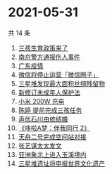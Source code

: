 # 2021-05-31

共 14 条

<!-- BEGIN -->
<!-- 最后更新时间 Mon May 31 2021 23:21:40 GMT+0800 (China Standard Time) -->

1. [三孩生育政策来了](https://www.zhihu.com/search?q=三孩政策)
2. [南京警方通报伤人事件](https://www.zhihu.com/search?q=南京新街口)
3. [广东疫情](https://www.zhihu.com/search?q=广东疫情)
4. [微信将停止运营「微信圈子」](https://www.zhihu.com/search?q=微信圈子)
5. [三星堆发现最大面积丝绸残留物](https://www.zhihu.com/search?q=三星堆)
6. [新修订未成年人保护法](https://www.zhihu.com/search?q=未成年人保护法)
7. [小米 200W 充电](https://www.zhihu.com/search?q=小米电池)
8. [陈婷 提前完成三孩任务](https://www.zhihu.com/search?q=张艺谋太太)
9. [声优石川由依结婚](https://www.zhihu.com/search?q=日本声优)
10. [《哆啦A梦：伴我同行 2》](https://www.zhihu.com/search?q=哆啦A梦：伴我同行2)
11. [天舟二号完成空间站对接](https://www.zhihu.com/search?q=天舟二号)
12. [张艺谋太太发文](https://www.zhihu.com/search?q=张艺谋太太)
13. [亚洲象北上进入玉溪境内](https://www.zhihu.com/search?q=亚洲象)
14. [三星堆遗址将申报世界文化遗产](https://www.zhihu.com/search?q=三星堆)

<!-- END -->
